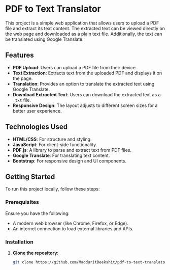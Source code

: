 # PDF to Text Translator

This project is a simple web application that allows users to upload a PDF file and extract its text content. The extracted text can be viewed directly on the web page and downloaded as a plain text file. Additionally, the text can be translated using Google Translate.

## Features

- **PDF Upload**: Users can upload a PDF file from their device.
- **Text Extraction**: Extracts text from the uploaded PDF and displays it on the page.
- **Translation**: Provides an option to translate the extracted text using Google Translate.
- **Download Extracted Text**: Users can download the extracted text as a `.txt` file.
- **Responsive Design**: The layout adjusts to different screen sizes for a better user experience.

## Technologies Used

- **HTML/CSS**: For structure and styling.
- **JavaScript**: For client-side functionality.
- **PDF.js**: A library to parse and extract text from PDF files.
- **Google Translate**: For translating text content.
- **Bootstrap**: For responsive design and UI components.

## Getting Started

To run this project locally, follow these steps:

### Prerequisites

Ensure you have the following:

- A modern web browser (like Chrome, Firefox, or Edge).
- An internet connection to load external libraries and APIs.

### Installation

1. **Clone the repository**:
   ```bash
   git clone https://github.com/MadduritDeekshit/pdf-to-text-translator.git
